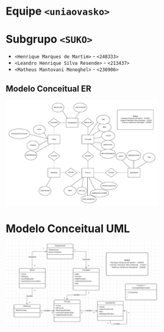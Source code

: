 # Equipe `<uniaovasko>`

# Subgrupo `<SUKO>`
* `<Henrique Marques de Martim>` - `<248333>`
* `<Leandro Henrique Silva Resende>` - `<213437>`
* `<Matheus Mantovani Meneghel>` - `<230906>`

## Modelo Conceitual ER

<img src="images/ER.jpeg" width="400px" height="auto">

# Modelo Conceitual UML

<img src="images/UML.jpeg" width="400px" height="auto">
